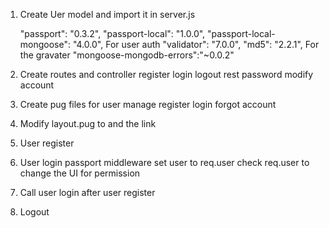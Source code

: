 1. Create Uer model and import it in server.js

    "passport": "0.3.2",
    "passport-local": "1.0.0",
    "passport-local-mongoose": "4.0.0",
        For user auth
    "validator": "7.0.0",
    "md5": "2.2.1",
        For the gravater
    "mongoose-mongodb-errors":"~0.0.2"


2. Create routes and controller
    register
    login
    logout
    rest password
    modify account

3. Create pug files for user manage
    register
    login
    forgot
    account

4. Modify layout.pug to and the link


5. User register 

6. User login 
    passport middleware set user to req.user
    check req.user to change the UI for permission
    
7. Call user login after user register

8. Logout

